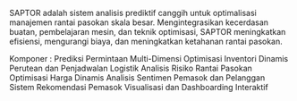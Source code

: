 SAPTOR adalah sistem analisis prediktif canggih untuk optimalisasi manajemen rantai pasokan skala besar. Mengintegrasikan kecerdasan buatan, pembelajaran mesin, dan teknik optimisasi, SAPTOR meningkatkan efisiensi, mengurangi biaya, dan meningkatkan ketahanan rantai pasokan.

Komponer :
Prediksi Permintaan Multi-Dimensi
Optimisasi Inventori Dinamis
Perutean dan Penjadwalan Logistik
Analisis Risiko Rantai Pasokan
Optimisasi Harga Dinamis
Analisis Sentimen Pemasok dan Pelanggan
Sistem Rekomendasi Pemasok
Visualisasi dan Dashboarding Interaktif
